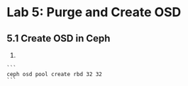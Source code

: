 # Lab 5: Purge and Create OSD

## 5.1 Create OSD in Ceph

1. 

    ```
    ceph osd pool create rbd 32 32
    ```
    
  
